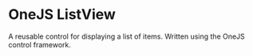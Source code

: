 # OneJS ListView

A reusable control for displaying a list of items. Written using the OneJS control framework.
